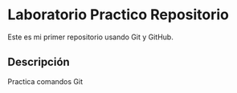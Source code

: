 # Laboratorio Practico Repositorio

Este es mi primer repositorio usando Git y GitHub.

## Descripción 

Practica comandos Git